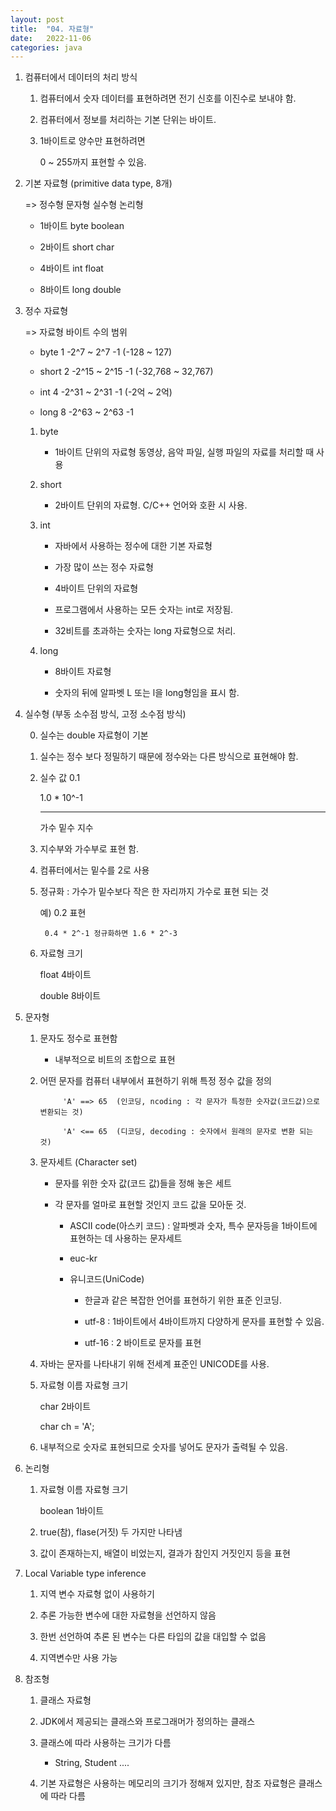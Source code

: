 ```yaml
---
layout: post
title:  "04. 자료형"
date:   2022-11-06
categories: java
---
```

1. 컴퓨터에서 데이터의 처리 방식

    1) 컴퓨터에서 숫자 데이터를 표현하려면 전기 신호를 이진수로 보내야 함.

    2) 컴퓨터에서 정보를 처리하는 기본 단위는 바이트.

    3) 1바이트로 양수만 표현하려면 

        0 ~ 255까지 표현할 수 있음.

2. 기본 자료형 (primitive data type, 8개)

    =>              정수형         문자형         실수형         논리형

    - 1바이트        byte                                       boolean

    - 2바이트        short         char

    - 4바이트        int                          float

    - 8바이트        long                         double

3. 정수 자료형

    => 자료형      바이트          수의 범위

    - byte          1          -2^7 ~ 2^7 -1 (-128 ~ 127)

    - short         2          -2^15 ~ 2^15 -1 (-32,768 ~ 32,767)

    - int           4          -2^31 ~ 2^31 -1 (-2억 ~ 2억)
    
    - long          8          -2^63 ~ 2^63 -1 

    1) byte

        - 1바이트 단위의 자료형 동영상, 음악 파일, 실행 파일의 자료를 처리할 때 사용
    
    2) short

        - 2바이트 단위의 자료형. C/C++ 언어와 호환 시 사용.
    
    3) int

        - 자바에서 사용하는 정수에 대한 기본 자료형

        - 가장 많이 쓰는 정수 자료형

        - 4바이트 단위의 자료형

        - 프로그램에서 사용하는 모든 숫자는 int로 저장됨.

        - 32비트를 초과하는 숫자는 long 자료형으로 처리.
    
    4) long

        - 8바이트 자료형

        - 숫자의 뒤에 알파벳 L 또는 l을 long형임을 표시 함.

4. 실수형 (부동 소수점 방식, 고정 소수점 방식)

    0) 실수는 double 자료형이 기본

    1) 실수는 정수 보다 정밀하기 때문에 정수와는 다른 방식으로 표현해야 함.

    2) 실수 값 0.1

        1.0 * 10^-1

        ---   -- ------

        가수  밑수  지수

    3) 지수부와 가수부로 표현 함.

    4) 컴퓨터에서는 밑수를 2로 사용

    5) 정규화 : 가수가 밑수보다 작은 한 자리까지 가수로 표현 되는 것

        예) 0.2 표현

            0.4 * 2^-1 정규화하면 1.6 * 2^-3

    6) 자료형           크기

        float         4바이트

        double        8바이트

5. 문자형

    1) 문자도 정수로 표현함

        - 내부적으로 비트의 조합으로 표현
        
    2) 어떤 문자를 컴퓨터 내부에서 표현하기 위해 특정 정수 값을 정의
    
                'A' ==> 65  (인코딩, ncoding : 각 문자가 특정한 숫자값(코드값)으로 변환되는 것)

                'A' <== 65  (디코딩, decoding : 숫자에서 원래의 문자로 변환 되는 것)

    3) 문자세트 (Character set)

        - 문자를 위한 숫자 값(코드 값)들을 정해 놓은 세트

        - 각 문자를 얼마로 표현할 것인지 코드 값을 모아둔 것.

            - ASCII code(아스키 코드) : 알파벳과 숫자, 특수 문자등을 1바이트에 표현하는 데 사용하는 문자세트

            - euc-kr

            - 유니코드(UniCode)

                - 한글과 같은 복잡한 언어를 표현하기 위한 표준 인코딩.

                - utf-8 : 1바이트에서 4바이트까지 다양하게 문자를 표현할 수 있음.

                - utf-16 : 2 바이트로 문자를 표현

    4) 자바는 문자를 나타내기 위해 전세계 표준인 UNICODE를 사용.

    5) 자료형 이름             자료형 크기

         char                   2바이트

         char ch = 'A';

    6) 내부적으로 숫자로 표현되므로 숫자를 넣어도 문자가 출력될 수 있음.

6. 논리형

    1) 자료형 이름             자료형 크기

        boolean                1바이트

    2) true(참), flase(거짓) 두 가지만 나타냄

    3) 값이 존재하는지, 배열이 비었는지, 결과가 참인지 거짓인지 등을 표현
     
7. Local Variable type inference

    1) 지역 변수 자료형 없이 사용하기

    2) 추론 가능한 변수에 대한 자료형을 선언하지 않음

    3) 한번 선언하여 추론 된 변수는 다른 타입의 값을 대입할 수 없음

    4) 지역변수만 사용 가능

8. 참조형

    1) 클래스 자료형

    2) JDK에서 제공되는 클래스와 프로그래머가 정의하는 클래스

    3) 클래스에 따라 사용하는 크기가 다름

        - String, Student ....

    4) 기본 자료형은 사용하는 메모리의 크기가 정해져 있지만, 참조 자료형은 클래스에 따라 다름
       